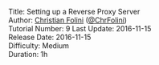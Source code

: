 Title: Setting up a Reverse Proxy Server  
Author: <a href="mailto:christian.folini@netnea.com">Christian Folini</a> (<a href="https://twitter.com/ChrFolini">@ChrFolini</a>)  
Tutorial Number: 9 
Last Update: 2016-11-15  
Release Date: 2016-11-15  
Difficulty: Medium  
Duration: 1h  
